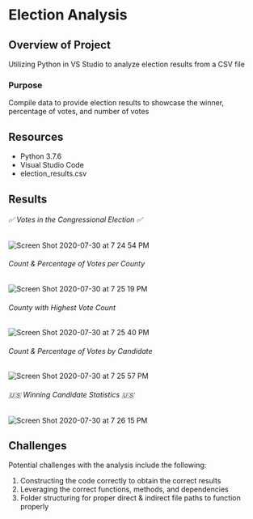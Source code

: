 # Election Analysis

## Overview of Project
Utilizing Python in VS Studio to analyze election results from a CSV file

### Purpose
Compile data to provide election results to showcase the winner, percentage of votes, and number of votes

## Resources
- Python 3.7.6
- Visual Studio Code
- election_results.csv

## Results

###### :white_check_mark:  Votes in the Congressional Election  :white_check_mark:

![Screen Shot 2020-07-30 at 7 24 54 PM](https://user-images.githubusercontent.com/67982071/88984241-17d7bd80-d29b-11ea-9481-2dae1a7a18e2.png)

###### Count & Percentage of Votes per County

![Screen Shot 2020-07-30 at 7 25 19 PM](https://user-images.githubusercontent.com/67982071/88984444-9b91aa00-d29b-11ea-8ce3-39d9698b529f.png)

###### County with Highest Vote Count

![Screen Shot 2020-07-30 at 7 25 40 PM](https://user-images.githubusercontent.com/67982071/88984584-f62b0600-d29b-11ea-9f0c-facba03825fa.png)

###### Count & Percentage of Votes by Candidate

![Screen Shot 2020-07-30 at 7 25 57 PM](https://user-images.githubusercontent.com/67982071/88984585-f6c39c80-d29b-11ea-846e-aa4dfa96ce2c.png)

###### :us:  Winning Candidate Statistics :us:

![Screen Shot 2020-07-30 at 7 26 15 PM](https://user-images.githubusercontent.com/67982071/88984586-f6c39c80-d29b-11ea-903b-434c2684702a.png)



## Challenges
Potential challenges with the analysis include the following:
1. Constructing the code correctly to obtain the correct results
2. Leveraging the correct functions, methods, and dependencies 
3. Folder structuring for proper direct & indirect file paths to function properly
